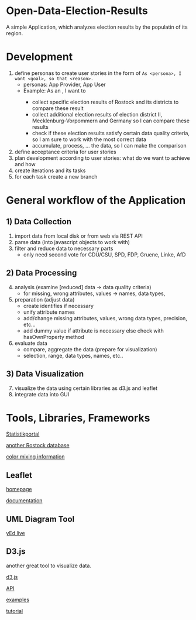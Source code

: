 # Open-Data-Election-Results
A simple Application, which analyzes election results by the populatin of its region.

# Development
1. define personas to create user stories in the form of `As <persona>, I want <goal>, so that <reason>.`
   * personas: App Provider, App User
   * Example: As an <App Provider>, I want to 
     * collect specific election results of Rostock and its districts to compare these result
     * collect additional election results of election district II, Mecklenburg-Vorpommern and Germany so I can compare these results
     * check if these election results satisfy certain data quality criteria, so I am sure to work with the most correct data
     * accumulate, process, … the data, so I can make the comparison 
2. define acceptance criteria for user stories
3. plan development according to user stories: what do we want to achieve and how
4. create iterations and its tasks
5. for each task create a new branch

# General workflow of the Application

## 1) Data Collection
1. import data from local disk or from web via REST API
2. parse data (into javascript objects to work with)
3. filter and reduce data to necessary parts
   * only need second vote for CDU/CSU, SPD, FDP, Gruene, Linke, AfD

## 2) Data Processing
4. analysis (examine [reduced] data -> data quality criteria)
   * for missing, wrong attributes, values -> names, data types, 
5. preparation (adjust data)
   * create identifies if necessary
   * unify attribute names
   * add/change missing attributes, values, wrong data types, precision, etc...
   * add dummy value if attribute is necessary else check with hasOwnProperty method
6. evaluate data
   * compare, aggregate the data (prepare for visualization)
   * selection, range, data types, names, etc..
## 3) Data Visualization
7. visualize the data using certain libraries as d3.js and leaflet
8. integrate data into GUI

# Tools, Libraries, Frameworks
  
[Statistikportal](https://www.statistikportal.de/de/datenbanken)
  
[another Rostock database](https://rathaus.rostock.de/Statistik/Stadtbereichskatalog/atlas.html)

[color mixing information](https://github.com/ProfJski/ArtColors)

## Leaflet
[homepage](https://leafletjs.com/)

[documentation](https://leafletjs.com/reference.html)


## UML Diagram Tool
[yEd live](https://www.yworks.com/products/yed-live)

## D3.js
another great tool to visualize data.

[d3.js](https://d3js.org/)
  
[API](https://github.com/d3/d3/blob/main/API.md)
  
[examples](https://www.d3-graph-gallery.com/index.html)
  
[tutorial](https://wattenberger.com/)
